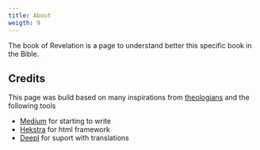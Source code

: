 ```yaml
---
title: About
weigth: 9
---
```


The book of Revelation is a page to understand better this specific book in the Bible.

## Credits

This page was build based on many inspirations from [theologians](ressources) and the following tools
- [Medium](https://medium.com/) for starting to write
- [Hekstra](https://themes.gohugo.io/themes/hextra/) for html framework
- [Deepl](https://www.deepl.com/translator) for suport with translations
